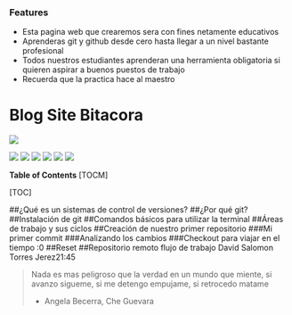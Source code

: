 ### Features

- Esta pagina web que crearemos sera con fines netamente educativos
- Aprenderas git y github desde cero hasta llegar a un nivel bastante profesional
- Todos nuestros estudiantes aprenderan una herramienta obligatoria si quieren aspirar a buenos puestos de trabajo
- Recuerda que la practica hace al maestro

# Blog Site Bitacora

![](https://www.syloper.com/wp-content/uploads/git_destacada-1024x426.png)


![](https://img.shields.io/github/stars/pandao/editor.md.svg) ![](https://img.shields.io/github/forks/pandao/editor.md.svg) ![](https://img.shields.io/github/tag/pandao/editor.md.svg) ![](https://img.shields.io/github/release/pandao/editor.md.svg) ![](https://img.shields.io/github/issues/pandao/editor.md.svg) ![](https://img.shields.io/bower/v/editor.md.svg)


**Table of Contents**
[TOCM]

[TOC]

##¿Qué es un sistemas de control de versiones?
##¿Por qué git?
##Instalación de git
##Comandos básicos para utilizar la terminal
##Áreas de trabajo y sus ciclos
##Creación de nuestro primer repositorio
###Mi primer commit
###Analizando los cambios
###Checkout para viajar en el tiempo :0
##Reset
##Repositorio remoto flujo de trabajo
David Salomon Torres Jerez21:45
> Nada es mas peligroso que la verdad en un mundo que miente, si avanzo sigueme, si me detengo empujame, si retrocedo matame
> - Angela Becerra, Che Guevara
